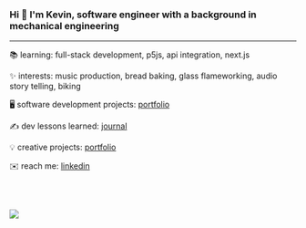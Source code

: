 ### Hi 👋 I'm Kevin, software engineer with a background in mechanical engineering
---

📚 learning:  full-stack development, p5js, api integration, next.js

✨ interests: music production, bread baking, glass flameworking, audio story telling, biking

🖥️ software development projects: [portfolio](https://kevin-lambda.github.io/)

✍️ dev lessons learned: [journal](https://github.com/kevin-lambda/kevin-lambda/blob/main/dev_log.md)

💡 creative projects: [portfolio](https://kevin-lam.netlify.app/)

✉️ reach me: [linkedin](https://www.linkedin.com/in/kevin-q-lam/)

<br>
<br>

![](https://komarev.com/ghpvc/?username=kevin-lambda&color=green)
